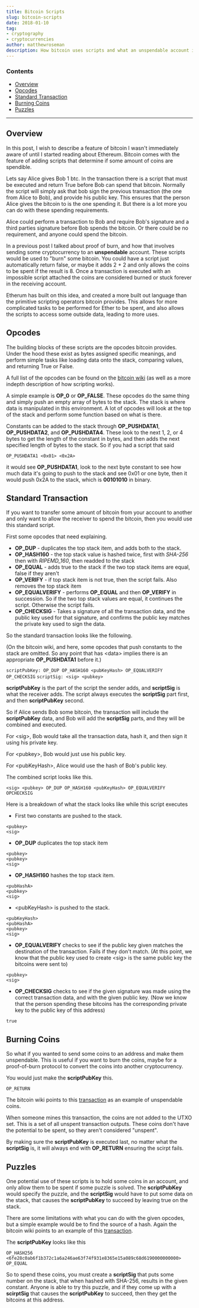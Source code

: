 ```yaml
---
title: Bitcoin Scripts
slug: bitcoin-scripts
date: 2018-01-10
tag:
- cryptography
- cryptocurrencies
author: matthewroseman
description: How bitcoin uses scripts and what an unspendable account is
---
```


### Contents 
- [Overview](#overview)
- [Opcodes](#opcodes)
- [Standard Transaction](#standard-transaction)
- [Burning Coins](#burning-coins)
- [Puzzles](#puzzles)

---

## Overview

In this post, I wish to describe a feature of bitcoin I wasn't immediately aware of until I started reading about
Ethereum. Bitcoin comes with the feature of adding scripts that determine if some amount of coins are spendible.

Lets say Alice gives Bob 1 btc. In the transaction there is a script that must be executed and return True before Bob
can spend that bitcoin. Normally the script will simply ask that bob sign the previous transaction (the one from Alice
to Bob), and provide his public key. This ensures that the person Alice gives the bitcoin to is the one spending it. But
there is a lot more you can do with these spending requirements.

Alice could perform a transaction to Bob and require Bob's signature and a third parties signature before Bob spends the
bitcoin. Or there could be no requirement, and anyone could spend the bitcoin.

In a previous post I talked about proof of burn, and how that involves sending some cryptocurrency to an **unspendable**
account. These scripts would be used to "burn" some bitcoin. You could have a script just automatically return false, or
maybe it adds 2 + 2 and only allows the coins to be spent if the result is 8. Once a transaction is executed with an
impossible script attached the coins are considered burned or stuck forever in the receiving account.

Etherum has built on this idea, and created a more built out language than the primitive scripting operators bitcoin
provides. This allows for more complicated tasks to be performed for Ether to be spent, and also allows the scripts to
access some outside data, leading to more uses.

## Opcodes

The building blocks of these scripts are the opcodes bitcoin provides. Under the hood these exist as bytes assigned
specific meanings, and perform simple tasks like loading data onto the stack, comparing values, and returning True or
False.

A full list of the opcodes can be found on the [bitcoin wiki](https://en.bitcoin.it/wiki/Script) (as well as a more
indepth description of how scripting works). 

A simple example is **OP_0** or **OP_FALSE**. These opcodes do the same thing and simply push an empty array of bytes to
the stack. The stack is where data is manipulated in this environment. A lot of opcodes will look at the top of the
stack and perform some function based on what is there.

Constants can be added to the stack through **OP_PUSHDATA1**, **OP_PUSHDATA2**, and **OP_PUSHDATA4**. These look to the
next 1, 2, or 4 bytes to get the length of the constant in bytes, and then adds the next specified length of bytes to the
stack. So if you had a script that said 

`OP_PUSHDATA1 <0x01> <0x2A>`

it would see **OP_PUSHDATA1**, look to the next byte constant to see how much data it's going to push to the stack and see
0x01 or one byte, then it would push 0x2A to the stack, which is **00101010** in binary.

## Standard Transaction

If you want to transfer some amount of bitcoin from your account to another and only want to allow the receiver to
spend the bitcoin, then you would use this standard script.

First some opcodes that need explaining.

- **OP_DUP** - duplicates the top stack item, and adds both to the stack.
- **OP_HASH160** - the top stack value is hashed twice, first with *SHA-256* then with *RIPEMD_160*, then readded to the
stack
- **OP_EQUAL** - adds true to the stack if the two top stack items are equal, false if they aren't
- **OP_VERIFY** - if top stack item is not true, then the script fails. Also removes the top stack item
- **OP_EQUALVERIFY** - performs **OP_EQUAL** and then **OP_VERIFY** in succession. So if the two top stack values are
equal, it continues the script. Otherwise the script fails.
- **OP_CHECKSIG** - Takes a signature of all the transaction data, and the public key used for that signature, and
confirms the public key matches the private key used to sign the data.

So the standard transaction looks like the following. 

(On the bitcoin wiki, and here, some opcodes that push constants to
the stack are omitted. So any point that has \<data\> implies there is an appropriate **OP_PUSHDATA1** before it.)

`scriptPubKey: OP_DUP OP_HASH160 <pubKeyHash> OP_EQUALVERIFY OP_CHECKSIG`
`scriptSig: <sig> <pubkey>`

**scriptPubKey** is the part of the script the sender adds, and **scriptSig** is what the receiver adds.
The script always executes the **scriptSig** part first, and then **scriptPubKey** second.

So if Alice sends Bob some bitcoin, the transaction will include the **scriptPubKey** data, and Bob will add the
**scriptSig** parts, and they will be combined and executed.

For \<sig\>, Bob would take all the transaction data, hash it, and then sign it using his private key.

For \<pubkey\>, Bob would just use his public key.

For \<pubKeyHash\>, Alice would use the hash of Bob's public key.

The combined script looks like this.

`<sig> <pubkey> OP_DUP OP_HASH160 <pubKeyHash> OP_EQUALVERIFY OPCHECKSIG`

Here is a breakdown of what the stack looks like while this script executes

- First two constants are pushed to the stack.

```
<pubkey>
<sig>
```

- **OP_DUP** duplicates the top stack item

```
<pubkey>
<pubkey>
<sig>
```

- **OP_HASH160** hashes the top stack item.

```
<pubHashA>
<pubkey>
<sig>
```

- \<pubKeyHash\> is pushed to the stack.

```
<pubKeyHash>
<pubHashA>
<pubkey>
<sig>
```

- **OP_EQUALVERIFY** checks to see if the public key given matches the destination of the transaction. Fails if they
   don't match. (At this point, we know that the public key used to create \<sig\> is the same public key the bitcoins
   were sent to)

```
<pubkey>
<sig>
```

- **OP_CHECKSIG** checks to see if the given signature was made using the correct transaction data, and with the given
   public key. (Now we know that the person spending these bitcoins has the corresponding private key to the public key
   of this address)

```
true
```

## Burning Coins

So what if you wanted to send some coins to an address and make them unspendable. This is useful if you want to burn the
coins, maybe for a proof-of-burn protocol to convert the coins into another cryptocurrency.

You would just make the **scriptPubKey** this.

`OP_RETURN`

The bitcoin wiki points to this
[transaction](https://blockexplorer.com/tx/eb31ca1a4cbd97c2770983164d7560d2d03276ae1aee26f12d7c2c6424252f29) as an
example of unspendable coins.

When someone mines this transaction, the coins are not added to the UTXO set. This is a set of all unspent transaction
outputs. These coins don't have the potential to be spent, so they aren't considered "unspent".

By making sure the **scriptPubKey** is executed last, no matter what the **scriptSig** is, it will always end with
**OP_RETURN** ensuring the scirpt fails.


## Puzzles

One potential use of these scripts is to hold some coins in an account, and only allow them to be spent if some puzzle
is solved. The **scriptPubKey** would specify the puzzle, and the **scriptSig** would have to put some data on the
stack, that causes the **scriptPubKey** to succeed by leaving true on the stack.

There are some limitations with what you can do with the given opcodes, but a simple example would be to find the source
of a hash. Again the bitcoin wiki points to an example of this
[transaction](https://blockexplorer.com/tx/a4bfa8ab6435ae5f25dae9d89e4eb67dfa94283ca751f393c1ddc5a837bbc31b).

The **scriptPubKey** looks like this

`OP_HASH256 <6fe28c0ab6f1b372c1a6a246ae63f74f931e8365e15a089c68d6190000000000> OP_EQUAL`

So to spend these coins, you must create a **scriptSig** that puts some number on the stack, that when hashed with
SHA-256, results in the given constant. Anyone is able to try this puzzle, and if they come up with a **scirptSig** that
causes the **scriptPubKey** to succeed, then they get the bitcoins at this address.
